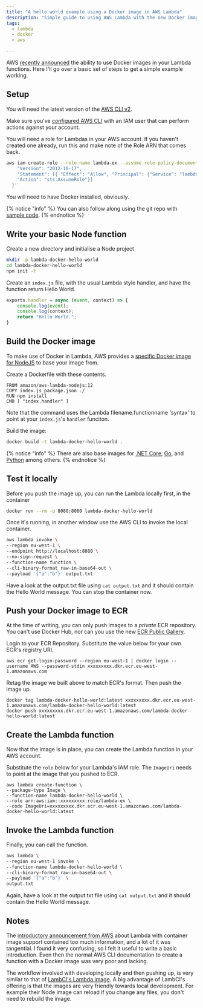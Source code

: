 ```yaml
---
title: "A hello world example using a Docker image in AWS Lambda"
description: "Simple guide to using AWS Lambda with the new Docker image format"
tags: 
  - lambda
  - docker
  - aws

---
```


AWS [recently announced](https://aws.amazon.com/blogs/aws/new-for-aws-lambda-container-image-support/) the ability to use Docker images in your Lambda functions.  Here I'll go over a basic set of steps to get a simple example working. 

## Setup

You will need the latest version of the [AWS CLI v2](https://docs.aws.amazon.com/cli/latest/userguide/install-cliv2-linux.html#cliv2-linux-install). 

Make sure you've [configured AWS CLI](https://docs.aws.amazon.com/cli/latest/userguide/cli-chap-configure.html) with an IAM user that can perform actions against your account.  

You will need a role for Lambdas in your AWS account.  If you haven't created one already, run this and make note of the Role ARN that comes back.  

```bash
aws iam create-role --role-name lambda-ex --assume-role-policy-document '{
    "Version": "2012-10-17",
    "Statement": [{ "Effect": "Allow", "Principal": {"Service": "lambda.amazonaws.com"}, 
    "Action": "sts:AssumeRole"}]
  }'
```

You will need to have Docker installed, obviously.

{% notice "info" %}
You can also follow along using the git repo with [sample code](https://github.com/mendhak/lambda-docker-hello-world). 
{% endnotice %}


## Write your basic Node function

Create a new directory and initialise a Node project

```bash
mkdir -p lambda-docker-hello-world
cd lambda-docker-hello-world
npm init -f 
```

Create an `index.js` file, with the usual Lambda style handler, and have the function return Hello World. 

```javascript
exports.handler = async (event, context) => {
    console.log(event);
    console.log(context);
    return "Hello World.";
}
```


## Build the Docker image

To make use of Docker in Lambda, AWS provides a [specific Docker image for NodeJS](https://hub.docker.com/r/amazon/aws-lambda-nodejs) to base your image from. 


Create a Dockerfile with these contents.

```
FROM amazon/aws-lambda-nodejs:12
COPY index.js package.json ./
RUN npm install
CMD [ "index.handler" ]
```

Note that the command uses the Lambda filename.functionname 'syntax' to point at your `index.js`'s `handler` funciton. 

Build the image:

```bash
docker build -t lambda-docker-hello-world .
```

{% notice "info" %}
There are also base images for [.NET Core](https://hub.docker.com/r/amazon/aws-lambda-dotnet), [Go](https://hub.docker.com/r/amazon/aws-lambda-go), and [Python](https://hub.docker.com/r/amazon/aws-lambda-python) among others. 
{% endnotice %}


## Test it locally

Before you push the image up, you can run the Lambda locally first, in the container

```bash
docker run --rm -p 8080:8080 lambda-docker-hello-world
```

Once it's running, in another window use the AWS CLI to invoke the local container. 

```bash
aws lambda invoke \
--region eu-west-1 \
--endpoint http://localhost:8080 \
--no-sign-request \
--function-name function \
--cli-binary-format raw-in-base64-out \
--payload '{"a":"b"}' output.txt
```

Have a look at the output.txt file using `cat output.txt` and it should contain the Hello World message.  You can stop the container now.  

## Push your Docker image to ECR

At the time of writing, you can only push images to a _private_ ECR repository.  You can't use Docker Hub, nor can you use the new [ECR Public Gallery](https://gallery.ecr.aws/).


Login to your ECR Repository.  Substitute the value below for your own ECR's registry URI.

```
aws ecr get-login-password --region eu-west-1 | docker login --username AWS --password-stdin xxxxxxxxx.dkr.ecr.eu-west-1.amazonaws.com
```

Retag the image we built above to match ECR's format. Then push the image up.

```
docker tag lambda-docker-hello-world:latest xxxxxxxxx.dkr.ecr.eu-west-1.amazonaws.com/lambda-docker-hello-world:latest 
docker push xxxxxxxxx.dkr.ecr.eu-west-1.amazonaws.com/lambda-docker-hello-world:latest
```

## Create the Lambda function

Now that the image is in place, you can create the Lambda function in your AWS account. 

Substitute the `role` below for your Lambda's IAM role. The `ImageUri` needs to point at the image that you pushed to ECR.    

```
aws lambda create-function \ 
--package-type Image \ 
--function-name lambda-docker-hello-world \ 
--role arn:aws:iam::xxxxxxxxx:role/lambda-ex \ 
--code ImageUri=xxxxxxxxx.dkr.ecr.eu-west-1.amazonaws.com/lambda-docker-hello-world:latest
```


## Invoke the Lambda function

Finally, you can call the function. 

```bash
aws lambda \
--region eu-west-1 invoke \
--function-name lambda-docker-hello-world \
--cli-binary-format raw-in-base64-out \
--payload '{"a":"b"}' \
output.txt
```

Again, have a look at the output.txt file using `cat output.txt` and it should contain the Hello World message. 


## Notes

The [introductory announcement from AWS](https://aws.amazon.com/blogs/aws/new-for-aws-lambda-container-image-support/) about Lambda with container image support contained too much information, and a lot of it was tangential.  I found it very confusing, so I felt it useful to write a basic introduction.  Even then the normal AWS CLI documentation to create a function with a Docker image was very poor and lacking. 

The workflow involved with developing locally and then pushing up, is very similar to that of [LambCI's Lambda image](https://github.com/lambci/docker-lambda).  A big advantage of LambCI's offering is that the images are very friendly towards local development.  For example their Node image can reload if you change any files, you don't need to rebuild the image.  

